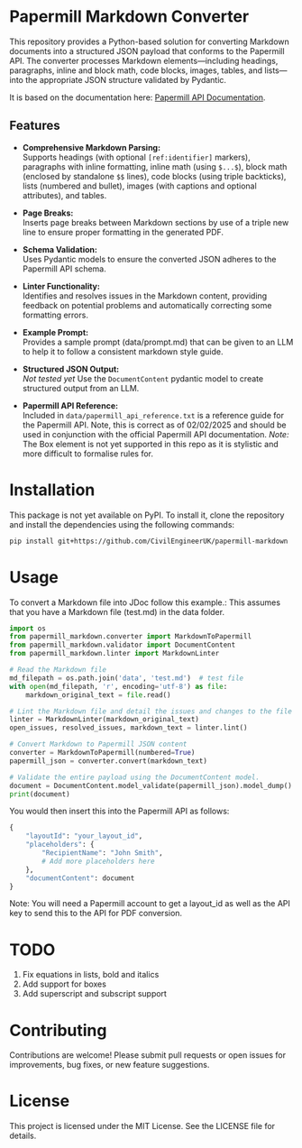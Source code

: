 # Papermill Markdown Converter

This repository provides a Python-based solution for converting Markdown documents into a structured JSON payload that conforms to the Papermill API. The converter processes Markdown elements—including headings, paragraphs, inline and block math, code blocks, images, tables, and lists—into the appropriate JSON structure validated by Pydantic.

It is based on the documentation here: [Papermill API Documentation](https://docs.papermill.io/).

## Features

- **Comprehensive Markdown Parsing:**  
  Supports headings (with optional `[ref:identifier]` markers), paragraphs with inline formatting, inline math (using `$...$`), block math (enclosed by standalone `$$` lines), code blocks (using triple backticks), lists (numbered and bullet), images (with captions and optional attributes), and tables.
  
- **Page Breaks:**  
  Inserts page breaks between Markdown sections by use of a triple new line to ensure proper formatting in the generated PDF.

- **Schema Validation:**  
  Uses Pydantic models to ensure the converted JSON adheres to the Papermill API schema.

- **Linter Functionality:**  
  Identifies and resolves issues in the Markdown content, providing feedback on potential problems and automatically correcting some formatting errors.

- **Example Prompt:**  
  Provides a sample prompt (data/prompt.md) that can be given to an LLM to help it to follow a consistent markdown style guide.

- **Structured JSON Output:**  
  *Not tested yet* Use the `DocumentContent` pydantic model to create structured output from an LLM.

- **Papermill API Reference:**  
  Included in `data/papermill_api_reference.txt` is a reference guide for the Papermill API. Note, this is correct as of 02/02/2025 and should be used in conjunction with the official Papermill API documentation.
  *Note:* The Box element is not yet supported in this repo as it is stylistic and more difficult to formalise rules for.

# Installation 

This package is not yet available on PyPI. To install it, clone the repository and install the dependencies using the following commands:

```bash
pip install git+https://github.com/CivilEngineerUK/papermill-markdown
````

# Usage

To convert a Markdown file into JDoc follow this example.:
This assumes that you have a Markdown file (test.md) in the data folder.

```python
import os
from papermill_markdown.converter import MarkdownToPapermill
from papermill_markdown.validator import DocumentContent
from papermill_markdown.linter import MarkdownLinter

# Read the Markdown file
md_filepath = os.path.join('data', 'test.md')  # test file
with open(md_filepath, 'r', encoding='utf-8') as file:
    markdown_original_text = file.read()

# Lint the Markdown file and detail the issues and changes to the file
linter = MarkdownLinter(markdown_original_text)
open_issues, resolved_issues, markdown_text = linter.lint()

# Convert Markdown to Papermill JSON content
converter = MarkdownToPapermill(numbered=True)
papermill_json = converter.convert(markdown_text)

# Validate the entire payload using the DocumentContent model.
document = DocumentContent.model_validate(papermill_json).model_dump()
print(document)
```

You would then insert this into the Papermill API as follows:

```python
{
    "layoutId": "your_layout_id",
    "placeholders": {
        "RecipientName": "John Smith",
        # Add more placeholders here
    },
    "documentContent": document
}
```

Note: You will need a Papermill account to get a layout_id as well as the API key to send this to the API for PDF conversion.


# TODO

1. Fix equations in lists, bold and italics
2. Add support for boxes
3. Add superscript and subscript support

# Contributing

Contributions are welcome! Please submit pull requests or open issues for improvements, bug fixes, or new feature suggestions.

# License

This project is licensed under the MIT License. See the LICENSE file for details.